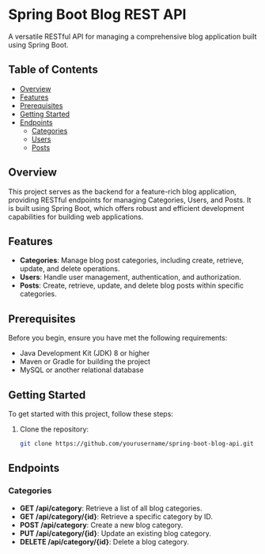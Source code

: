 # Spring Boot Blog REST API

A versatile RESTful API for managing a comprehensive blog application built using Spring Boot.

## Table of Contents

- [Overview](#overview)
- [Features](#features)
- [Prerequisites](#prerequisites)
- [Getting Started](#getting-started)
- [Endpoints](#endpoints)
  - [Categories](#categories)
  - [Users](#users)
  - [Posts](#posts)

## Overview

This project serves as the backend for a feature-rich blog application, providing RESTful endpoints for managing Categories, Users, and Posts. It is built using Spring Boot, which offers robust and efficient development capabilities for building web applications.

## Features

- **Categories**: Manage blog post categories, including create, retrieve, update, and delete operations.
- **Users**: Handle user management, authentication, and authorization.
- **Posts**: Create, retrieve, update, and delete blog posts within specific categories.

## Prerequisites

Before you begin, ensure you have met the following requirements:

- Java Development Kit (JDK) 8 or higher
- Maven or Gradle for building the project
- MySQL or another relational database

## Getting Started

To get started with this project, follow these steps:

1. Clone the repository:

   ```bash
   git clone https://github.com/yourusername/spring-boot-blog-api.git


## Endpoints

### Categories

- **GET /api/category**: Retrieve a list of all blog categories.
- **GET /api/category/{id}**: Retrieve a specific category by ID.
- **POST /api/category**: Create a new blog category.
- **PUT /api/category/{id}**: Update an existing blog category.
- **DELETE /api/category/{id}**: Delete a blog category.


